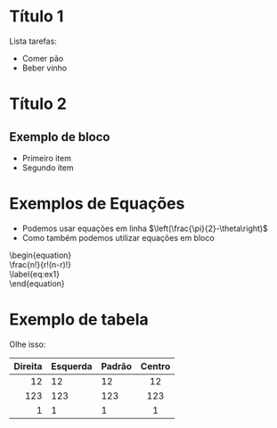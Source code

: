 # Título 1

Lista tarefas:

 - Comer pão		 
 - Beber vinho
 
# Título 2
 
## Exemplo de bloco		 

 - Primeiro item		 
 - Segundo item
 
# Exemplos de Equações

 - Podemos usar equações em linha $\left(\frac{\pi}{2}-\theta\right)$		
 - Como também podemos utilizar equações em bloco
 
 \begin{equation}		
 \frac{n!}{r!(n-r)!}		
 \label{eq:ex1}		
 \end{equation}
 
 # Exemplo de tabela
Olhe isso:

| Direita | Esquerda | Padrão | Centro |
|--------:|:---------|--------|:------:|
|   12    |  12      |    12  |    12  |
|  123    |  123     |   123  |   123  |
|    1    |    1     |     1  |     1  |
 
